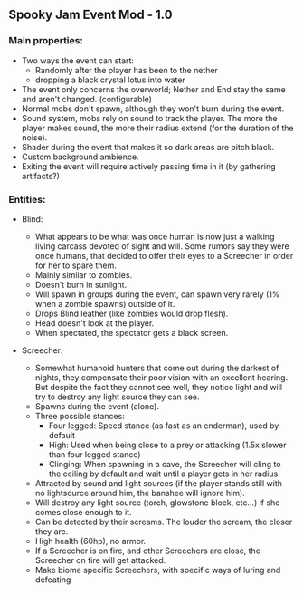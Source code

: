 ## Spooky Jam Event Mod - 1.0

### Main properties:

- Two ways the event can start:
  - Randomly after the player has been to the nether
  - dropping a black crystal lotus into water
- The event only concerns the overworld; Nether and End stay the same and aren't changed. (configurable)
- Normal mobs don't spawn, although they won't burn during the event.
- Sound system, mobs rely on sound to track the player. The more the player makes sound, the more their radius extend (for the duration of the noise).
- Shader during the event that makes it so dark areas are pitch black.
- Custom background ambience.
- Exiting the event will require actively passing time in it (by gathering artifacts?)

### Entities:

- Blind:
  - What appears to be what was once human is now just a walking living carcass devoted of sight and will. Some rumors say they were once humans, that decided to offer their eyes to a Screecher in order for her to spare them.
  - Mainly similar to zombies.
  - Doesn't burn in sunlight.
  - Will spawn in groups during the event, can spawn very rarely (1% when a zombie spawns) outside of it.
  - Drops Blind leather (like zombies would drop flesh).
  - <low priority> Head doesn't look at the player.
  - <low priority> When spectated, the spectator gets a black screen.

- Screecher:
  - Somewhat humanoid hunters that come out during the darkest of nights, they compensate their poor vision with an excellent hearing. But despite the fact they cannot see well, they notice light and will try to destroy any light source they can see.
  - Spawns during the event (alone).
  - Three possible stances:
    - Four legged: Speed stance (as fast as an enderman), used by default
    - High: Used when being close to a prey or attacking (1.5x slower than four legged stance)
    - <low priority> Clinging: When spawning in a cave, the Screecher will cling to the ceiling by default and wait until a player gets in her radius.
  - Attracted by sound and light sources (if the player stands still with no lightsource around him, the banshee will ignore him).
  - Will destroy any light source (torch, glowstone block, etc...) if she comes close enough to it.
  - Can be detected by their screams. The louder the scream, the closer they are.
  - High health (60hp), no armor.
  - <low priority> If a Screecher is on fire, and other Screechers are close, the Screecher on fire will get attacked.
  - <nothing else to do priority> Make biome specific Screechers, with specific ways of luring and defeating
